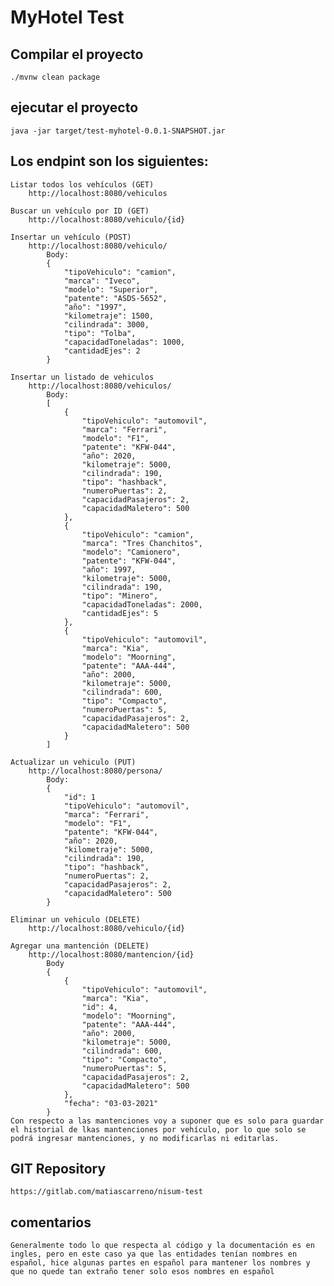# MyHotel Test

## Compilar el proyecto
	
	./mvnw clean package
	
## ejecutar el proyecto
	
	java -jar target/test-myhotel-0.0.1-SNAPSHOT.jar
	
## Los endpint son los siguientes:

	Listar todos los vehículos (GET)
		http://localhost:8080/vehiculos

	Buscar un vehículo por ID (GET)
		http://localhost:8080/vehiculo/{id}

	Insertar un vehículo (POST)
		http://localhost:8080/vehiculo/
			Body:
			{
                "tipoVehiculo": "camion",
                "marca": "Iveco",
                "modelo": "Superior",
                "patente": "ASDS-5652",
                "año": "1997",
                "kilometraje": 1500,
                "cilindrada": 3000,
                "tipo": "Tolba",
                "capacidadToneladas": 1000,
                "cantidadEjes": 2
            }

    Insertar un listado de vehiculos
        http://localhost:8080/vehiculos/
            Body:
            [
                {
                    "tipoVehiculo": "automovil",
                    "marca": "Ferrari",
                    "modelo": "F1",
                    "patente": "KFW-044",
                    "año": 2020,
                    "kilometraje": 5000,
                    "cilindrada": 190,
                    "tipo": "hashback",
                    "numeroPuertas": 2,
                    "capacidadPasajeros": 2,
                    "capacidadMaletero": 500
                },
                {
                    "tipoVehiculo": "camion",
                    "marca": "Tres Chanchitos",
                    "modelo": "Camionero",
                    "patente": "KFW-044",
                    "año": 1997,
                    "kilometraje": 5000,
                    "cilindrada": 190,
                    "tipo": "Minero",
                    "capacidadToneladas": 2000,
                    "cantidadEjes": 5
                },
                {
                    "tipoVehiculo": "automovil",
                    "marca": "Kia",
                    "modelo": "Moorning",
                    "patente": "AAA-444",
                    "año": 2000,
                    "kilometraje": 5000,
                    "cilindrada": 600,
                    "tipo": "Compacto",
                    "numeroPuertas": 5,
                    "capacidadPasajeros": 2,
                    "capacidadMaletero": 500
                }
            ]   

	Actualizar un vehiculo (PUT)
		http://localhost:8080/persona/
			Body:
			{
                "id": 1
                "tipoVehiculo": "automovil",
                "marca": "Ferrari",
                "modelo": "F1",
                "patente": "KFW-044",
                "año": 2020,
                "kilometraje": 5000,
                "cilindrada": 190,
                "tipo": "hashback",
                "numeroPuertas": 2,
                "capacidadPasajeros": 2,
                "capacidadMaletero": 500
            }

	Eliminar un vehiculo (DELETE)
		http://localhost:8080/vehiculo/{id}

    Agregar una mantención (DELETE)
		http://localhost:8080/mantencion/{id}
            Body
            {
                {
                    "tipoVehiculo": "automovil",
                    "marca": "Kia",
                    "id": 4,
                    "modelo": "Moorning",
                    "patente": "AAA-444",
                    "año": 2000,
                    "kilometraje": 5000,
                    "cilindrada": 600,
                    "tipo": "Compacto",
                    "numeroPuertas": 5,
                    "capacidadPasajeros": 2,
                    "capacidadMaletero": 500
                }, 
                "fecha": "03-03-2021"
            }
    Con respecto a las mantenciones voy a suponer que es solo para guardar el historial de lkas mantenciones por vehículo, por lo que solo se podrá ingresar mantenciones, y no modificarlas ni editarlas.
	
## GIT Repository
	https://gitlab.com/matiascarreno/nisum-test

## comentarios
	Generalmente todo lo que respecta al código y la documentación es en ingles, pero en este caso ya que las entidades tenían nombres en español, hice algunas partes en español para mantener los nombres y que no quede tan extraño tener solo esos nombres en español
	